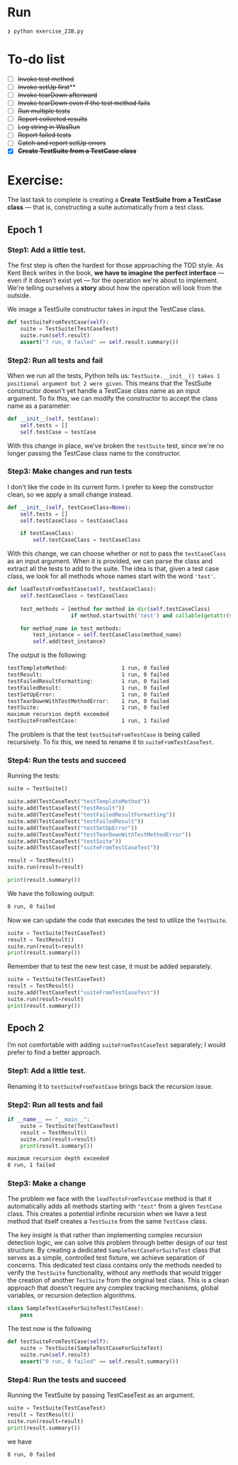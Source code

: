 # Run
```
❯ python exercise_23B.py
```

# To-do list
- [ ] ~~Invoke test method~~
- [ ] ~~Invoke setUp first~~**
- [ ] ~~Invoke tearDown afterward~~
- [ ] ~~Invoke tearDown even if the test method fails~~
- [ ] ~~Run multiple tests~~
- [ ] ~~Report collected results~~
- [ ] ~~Log string in WasRun~~
- [ ] ~~Report failed tests~~
- [ ] ~~Catch and report setUp errors~~
- [x] **~~Create TestSuite from a TestCase class~~**

# Exercise: 
The last task to complete is creating a **Create TestSuite from a TestCase class** — that is, constructing a suite automatically from a test class.

## Epoch 1
### Step1: Add a little test.
The first step is often the hardest for those approaching the TDD style. As Kent Beck writes in the book, **we have to imagine the perfect interface** — even if it doesn't exist yet — for the operation we're about to implement. We're telling ourselves a **story** about how the operation will look from the outside.

We image a TestSuite constructor takes in input the TestCase class.

```python
def testSuiteFromTestCase(self):
    suite = TestSuite(TestCaseTest)
    suite.run(self.result)
    assert("7 run, 0 failed" == self.result.summary())
```

### Step2: Run all tests and fail
When we run all the tests, Python tells us: `TestSuite.__init__() takes 1 positional argument but 2 were given`. This means that the TestSuite constructor doesn't yet handle a TestCase class name as an input argument. To fix this, we can modify the constructor to accept the class name as a parameter:
```python
def __init__(self, testCase):
    self.tests = []
    self.testCase = testCase
```
With this change in place, we’ve broken the `testSuite` test, since we're no longer passing the TestCase class name to the constructor.

### Step3: Make changes and run tests
I don't like the code in its current form. I prefer to keep the constructor clean, so we apply a small change instead.

```python
def __init__(self, testCaseClass=None):
    self.tests = []
    self.testCaseClass = testCaseClass

    if testCaseClass:
        self.testCaseClass = testCaseClass
```
With this change, we can choose whether or not to pass the `testCaseClass` as an input argument.
When it is provided, we can parse the class and extract all the tests to add to the suite.
The idea is that, given a test case class, we look for all methods whose names start with the word `'test'`.

```python
def loadTestsFromTestCase(self, testCaseClass):
    self.testCaseClass = testCaseClass
    
    test_methods = [method for method in dir(self.testCaseClass) 
                    if method.startswith('test') and callable(getattr(self.testCaseClass, method))]

    for method_name in test_methods:
        test_instance = self.testCaseClass(method_name)
        self.add(test_instance)
```

The output is the following:
```bash
testTemplateMethod: 			    1 run, 0 failed
testResult: 				        1 run, 0 failed
testFailedResultFormatting: 		1 run, 0 failed
testFailedResult: 			        1 run, 0 failed
testSetUpError: 			        1 run, 0 failed
testTearDownWithTestMethodError: 	1 run, 0 failed
testSuite: 				            1 run, 0 failed
maximum recursion depth exceeded
testSuiteFromTestCase: 			    1 run, 1 failed
```
The problem is that the test `testSuiteFromTestCase` is being called recursively. To fix this, we need to rename it to `suiteFromTestCaseTest`.

### Step4: Run the tests and succeed
Running the tests:
```python
suite = TestSuite()

suite.add(TestCaseTest("testTemplateMethod"))
suite.add(TestCaseTest("testResult"))
suite.add(TestCaseTest("testFailedResultFormatting"))
suite.add(TestCaseTest("testFailedResult"))
suite.add(TestCaseTest("testSetUpError"))
suite.add(TestCaseTest("testTearDownWithTestMethodError"))
suite.add(TestCaseTest("testSuite"))
suite.add(TestCaseTest("suiteFromTestCaseTest"))

result = TestResult()
suite.run(result=result)

print(result.summary())
```
We have the following output:
```bash
8 run, 0 failed
```
Now we can update the code that executes the test to utilize the `TestSuite`.

```python
suite = TestSuite(TestCaseTest)
result = TestResult()
suite.run(result=result)
print(result.summary())
```

Remember that to test the new test case, it must be added separately.

```python
suite = TestSuite(TestCaseTest)
result = TestResult()
suite.add(TestCaseTest("suiteFromTestCaseTest"))
suite.run(result=result)
print(result.summary())
```

## Epoch 2
I’m not comfortable with adding `suiteFromTestCaseTest` separately; I would prefer to find a better approach.

### Step1: Add a little test.
Renaming it to `testSuiteFromTestCase` brings back the recursion issue.

### Step2: Run all tests and fail

```python
if __name__ == "__main__":
    suite = TestSuite(TestCaseTest)
    result = TestResult()
    suite.run(result=result)
    print(result.summary())
```

```bash
maximum recursion depth exceeded
8 run, 1 failed
```

### Step3: Make a change
The problem we face with the `loadTestsFromTestCase` method is that it automatically adds all methods starting with `"test"` from a given `TestCase` class. This creates a potential infinite recursion when we have a test method that itself creates a `TestSuite` from the same `TestCase` class.

The key insight is that rather than implementing complex recursion detection logic, we can solve this problem through better design of our test structure.
By creating a dedicated `SampleTestCaseForSuiteTest` class that serves as a simple, controlled test fixture, we achieve separation of concerns. This dedicated test class contains only the methods needed to verify the `TestSuite` functionality, without any methods that would trigger the creation of another `TestSuite` from the original test class. This is a clean approach that doesn't require any complex tracking mechanisms, global variables, or recursion detection algorithms. 

```python
class SampleTestCaseForSuiteTest(TestCase):
    pass
```

The test now is the following
```python
def testSuiteFromTestCase(self):
    suite = TestSuite(SampleTestCaseForSuiteTest)
    suite.run(self.result)
    assert("0 run, 0 failed" == self.result.summary())
```

### Step4: Run the tests and succeed
Running the TestSuite by passing TestCaseTest as an argument.
```python
suite = TestSuite(TestCaseTest)
result = TestResult()
suite.run(result=result)
print(result.summary())
```

we have
```bash
8 run, 0 failed
```